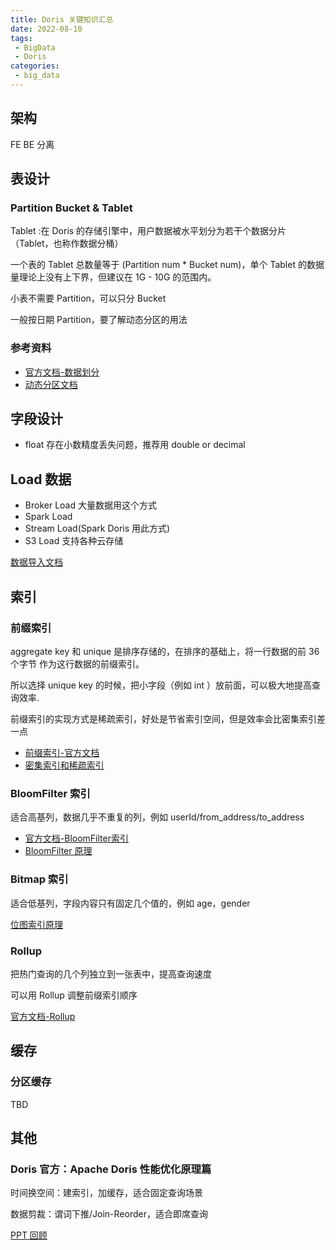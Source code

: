 ```yaml
---
title: Doris 关键知识汇总
date: 2022-08-10
tags:
 - BigData
 - Doris
categories: 
 - big_data
---
```


## 架构
FE BE 分离

## 表设计

### Partition Bucket & Tablet
Tablet :在 Doris 的存储引擎中，用户数据被水平划分为若干个数据分片（Tablet，也称作数据分桶）

一个表的 Tablet 总数量等于 (Partition num * Bucket num)，单个 Tablet 的数据量理论上没有上下界，但建议在 1G - 10G 的范围内。

小表不需要 Partition，可以只分 Bucket

一般按日期 Partition，要了解动态分区的用法

### 参考资料
- [官方文档-数据划分](https://doris.apache.org/zh-CN/docs/data-table/data-partition#%E5%88%86%E5%8C%BA%E5%92%8C%E5%88%86%E6%A1%B6:~:text=%E5%85%B3%E4%BA%8E%20Partition%20%E5%92%8C%20Bucket%20%E7%9A%84%E6%95%B0%E9%87%8F%E5%92%8C%E6%95%B0%E6%8D%AE%E9%87%8F%E7%9A%84%E5%BB%BA%E8%AE%AE)
- [动态分区文档](https://doris.apache.org/zh-CN/docs/advanced/partition/dynamic-partition/)

## 字段设计

- float 存在小数精度丢失问题，推荐用 double or decimal 

## Load 数据
- Broker Load 大量数据用这个方式
- Spark Load
- Stream Load(Spark Doris 用此方式)
- S3 Load 支持各种云存储

[数据导入文档](https://doris.apache.org/zh-CN/docs/data-operate/import/import-way/broker-load-manual)

## 索引

### 前缀索引
aggregate key 和 unique 是排序存储的，在排序的基础上，将一行数据的前 36 个字节 作为这行数据的前缀索引。

所以选择 unique key 的时候，把小字段（例如 int ）放前面，可以极大地提高查询效率.

前缀索引的实现方式是稀疏索引，好处是节省索引空间，但是效率会比密集索引差一点

- [前缀索引-官方文档](https://doris.apache.org/zh-CN/docs/data-table/index/prefix-index)
- [密集索引和稀疏索引](https://juejin.cn/post/6956421181465427981)

### BloomFilter 索引
适合高基列，数据几乎不重复的列，例如 userId/from_address/to_address 

- [官方文档-BloomFilter索引](https://doris.apache.org/zh-CN/docs/data-table/index/bloomfilter)
- [BloomFilter 原理](http://oserror.com/backend/bloomfilter/)

### Bitmap 索引
适合低基列，字段内容只有固定几个值的，例如 age，gender 

[位图索引原理](https://www.cnblogs.com/lbser/p/3322630.html)

### Rollup
把热门查询的几个列独立到一张表中，提高查询速度

可以用 Rollup 调整前缀索引顺序

[官方文档-Rollup](https://doris.apache.org/zh-CN/docs/data-table/hit-the-rollup)


## 缓存

### 分区缓存
TBD

## 其他

### Doris 官方：Apache Doris 性能优化原理篇
时间换空间：建索引，加缓存，适合固定查询场景

数据剪裁：谓词下推/Join-Reorder，适合即席查询

[PPT 回顾](https://mp.weixin.qq.com/s/EMcBr_bSkY0QbfYKnLGI-g)
